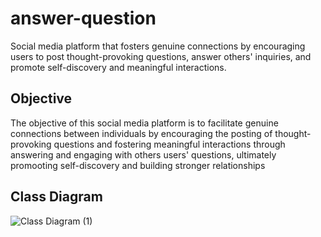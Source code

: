 # answer-question
Social media platform that fosters genuine connections by encouraging users to post thought-provoking questions, answer others' inquiries, and promote self-discovery and meaningful interactions.
## Objective
The objective of this social media platform is to facilitate genuine connections between individuals by encouraging the posting of thought-provoking questions and fostering meaningful interactions through answering and engaging with others users' questions, ultimately promooting self-discovery and building stronger relationships
## Class Diagram
![Class Diagram (1)](https://github.com/ykim879/answer-question/assets/59812671/5811b042-24ec-4077-b932-2451d76ce396)
